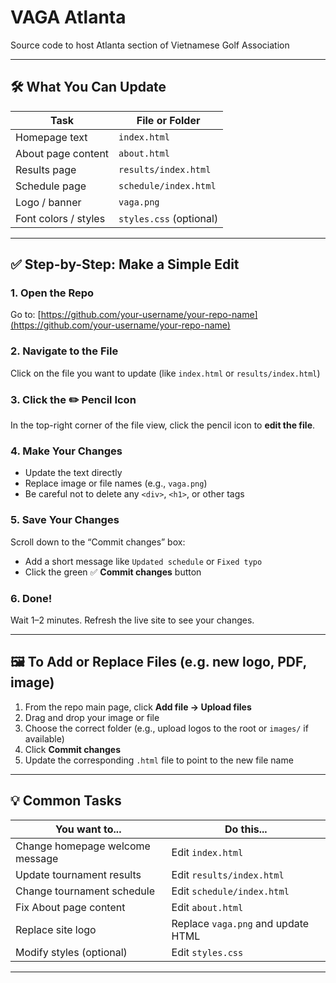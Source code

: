 # VAGA Atlanta
Source code to host Atlanta section of Vietnamese Golf Association

---

## 🛠️ What You Can Update

| Task                      | File or Folder            |
|---------------------------|---------------------------|
| Homepage text             | `index.html`              |
| About page content        | `about.html`              |
| Results page              | `results/index.html`      |
| Schedule page             | `schedule/index.html`     |
| Logo / banner             | `vaga.png`                |
| Font colors / styles      | `styles.css` (optional)   |

---

## ✅ Step-by-Step: Make a Simple Edit

### 1. Open the Repo  
Go to: [https://github.com/your-username/your-repo-name](https://github.com/your-username/your-repo-name)

### 2. Navigate to the File  
Click on the file you want to update (like `index.html` or `results/index.html`)

### 3. Click the ✏️ Pencil Icon  
In the top-right corner of the file view, click the pencil icon to **edit the file**.

### 4. Make Your Changes  
- Update the text directly
- Replace image or file names (e.g., `vaga.png`)
- Be careful not to delete any `<div>`, `<h1>`, or other tags

### 5. Save Your Changes  
Scroll down to the “Commit changes” box:
- Add a short message like `Updated schedule` or `Fixed typo`
- Click the green ✅ **Commit changes** button

### 6. Done!  
Wait 1–2 minutes. Refresh the live site to see your changes.

---

## 🖼️ To Add or Replace Files (e.g. new logo, PDF, image)

1. From the repo main page, click **Add file → Upload files**
2. Drag and drop your image or file
3. Choose the correct folder (e.g., upload logos to the root or `images/` if available)
4. Click **Commit changes**
5. Update the corresponding `.html` file to point to the new file name

---

## 💡 Common Tasks

| You want to...                     | Do this...                         |
|------------------------------------|-------------------------------------|
| Change homepage welcome message    | Edit `index.html`                  |
| Update tournament results          | Edit `results/index.html`          |
| Change tournament schedule         | Edit `schedule/index.html`         |
| Fix About page content             | Edit `about.html`                  |
| Replace site logo                  | Replace `vaga.png` and update HTML |
| Modify styles (optional)           | Edit `styles.css`                  |

---
